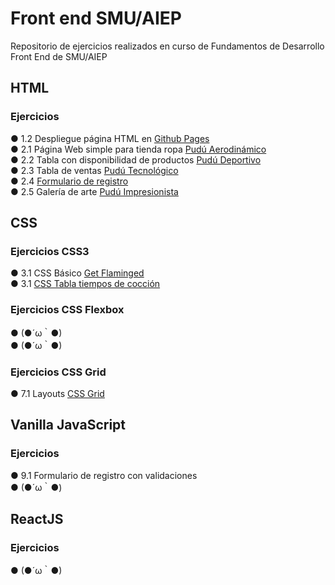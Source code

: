 # Front end SMU/AIEP
Repositorio de ejercicios realizados en curso de Fundamentos de Desarrollo Front End de SMU/AIEP
<h2> HTML </h2>
<h3>Ejercicios</h3>
● 1.2 Despliegue página HTML en <a href="https://poipurin.github.io/FrontEndSMU-AIEP/1.2DespliegueHTML/index.html">Github Pages</a><br>
● 2.1 Página Web simple para tienda ropa  <a href="https://poipurin.github.io/FrontEndSMU-AIEP/2.1P%C3%A1gina_web_simple_para_tienda_de_ropa/index.html">Pudú Aerodinámico </a><br>
● 2.2 Tabla con disponibilidad de productos <a href="https://poipurin.github.io/FrontEndSMU-AIEP/2.2Tabla_de_productos/index.html">Pudú Deportivo</a><br>
● 2.3 Tabla de ventas <a href="https://poipurin.github.io/FrontEndSMU-AIEP/2.3Tabla_ventas/index.html">Pudú Tecnológico</a><br>
● 2.4 <a href="https://poipurin.github.io/FrontEndSMU-AIEP/2.4Formulario_Registro/index.html">Formulario de registro</a><br>
● 2.5 Galería de arte <a href="https://poipurin.github.io/FrontEndSMU-AIEP/2.5Galeria_Arte/index.html">Pudú Impresionista</a><br>

<h2> CSS </h2>
<h3>Ejercicios CSS3 </h3>
● 3.1 CSS Básico <a href="https://poipurin.github.io/FrontEndSMU-AIEP/3.1CSS_basico/index.html">Get Flaminged</a><br>
● 3.1 <a href="https://poipurin.github.io/FrontEndSMU-AIEP/3.2CSS_Tabla_Coccion/index.html"> CSS Tabla tiempos de cocción </a><br>
<h3>Ejercicios CSS Flexbox </h3>
● (●´ω｀●)<br>
● (●´ω｀●)<br>
<h3>Ejercicios CSS Grid </h3>
● 7.1 Layouts <a href="https://poipurin.github.io/FrontEndSMU-AIEP/7.1Layouts_con_CSS/index.html">CSS Grid</a><br>

<h2> Vanilla JavaScript </h2>
<h3>Ejercicios</h3>
● 9.1 Formulario de registro con validaciones<br>
● (●´ω｀●)<br>
<h2> ReactJS </h2>
<h3>Ejercicios</h3>
● (●´ω｀●)<br>

